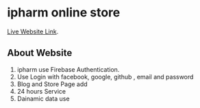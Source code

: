 # ipharm online store

[Live Website Link](https://healthcare-developerfarid.web.app/).

## About Website

1. ipharm use Firebase Authentication.
2. Use Login with facebook, google, github , email and password
3. Blog and Store Page add
4. 24 hours Service
5. Dainamic data use
